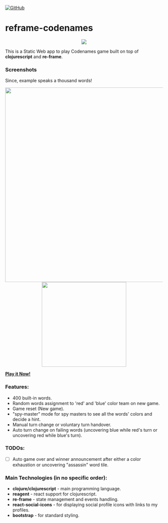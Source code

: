 [![GitHub](https://img.shields.io/github/license/lprakashv/reframe-codenames?style=flat-square)](LICENSE)

# reframe-codenames
<p align="center"><img src="public/logo192.png/"></p>

This is a Static Web app to play Codenames game built on top of **clojurescript** and **re-frame**.

### Screenshots
Since, example speaks a thousand words!

<p align="center">
  <img width="620" src="demos/Webscreenshot.png"/>
  <img width="270" src="demos/Mobscreencapture.gif"/>
</p>

[**Play it Now!**](https://lprakashv.github.io/codenames-spa/)

### Features:
* 400 built-in words.
* Random words assignment to 'red' and 'blue' color team on new game.
* Game reset (New game).
* "spy-master" mode for spy masters to see all the words' colors and decide a hint.
* Manual turn change or voluntary turn handover.
* Auto turn change on failing words (uncovering blue while red's turn or uncovering red while blue's turn).

### TODOs:
- [ ] Auto game over and winner announcement after either a color exhaustion or uncovering "assassin" word tile.

### Main Technologies (in no specific order):
* **clojure/clojurescript** - main programming language.
* **reagent** - react support for clojurescript.
* **re-frame** - state management and events handling.
* **react-social-icons** - for displaying social profile icons with links to my profiles.
* **bootstrap** - for standard styling.
